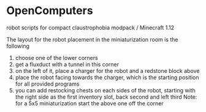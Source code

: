 # OpenComputers
robot scripts for compact claustrophobia modpack / Minecraft 1.12

The layout for the robot placement in the miniaturization room is the following
  1. choose one of the lower corners
  2. get a fluxduct with a tunnel in this corner
  3. on the left of it, place a charger for the robot and a redstone block above
  4. place the robot facing towards the charger, which is the starting position for all provided programs
  5. you can add restocking chests on each sides of the robot, starting with the right side as the first inventory slot, back second and left third
Note: for a 5x5 miniaturization start the above one off the corner
